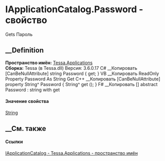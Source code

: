 # IApplicationCatalog.Password - свойство
Gets Пароль
## __Definition
 **Пространство имён:** [Tessa.Applications](N_Tessa_Applications.htm)  
 **Сборка:** Tessa (в Tessa.dll) Версия: 3.6.0.17
C# __Копировать
    [CanBeNullAttribute]
    string Password { get; }
VB __Копировать
    <CanBeNullAttribute>
    ReadOnly Property Password As String
    	Get
C++ __Копировать
    [CanBeNullAttribute]
    property String^ Password {
    	String^ get ();
    }
F# __Копировать
     [<CanBeNullAttribute>]
    abstract Password : string with get
#### Значение свойства
[String](https://learn.microsoft.com/dotnet/api/system.string)
##  __См. также
#### Ссылки
[IApplicationCatalog - ](T_Tessa_Applications_IApplicationCatalog.htm)
[Tessa.Applications - пространство имён](N_Tessa_Applications.htm)
